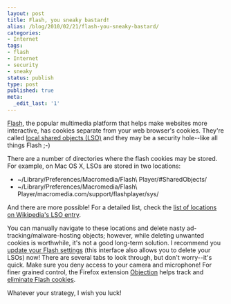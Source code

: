 ```yaml
---
layout: post
title: Flash, you sneaky bastard!
alias: /blog/2010/02/21/flash-you-sneaky-bastard/
categories:
- Internet
tags:
- flash
- Internet
- security
- sneaky
status: publish
type: post
published: true
meta:
  _edit_last: '1'
---
```

<a title="Wikipedia: Flash" href="http://en.wikipedia.org/wiki/Adobe_Flash" target="_blank">Flash</a>, the popular multimedia platform that helps make websites more interactive, has cookies separate from your web browser's cookies. They're called <a title="Wikipedia: Local Shared Object" href="http://en.wikipedia.org/wiki/Local_Shared_Object" target="_blank">local shared objects (LSO)</a> and they may be a security hole--like all things Flash ;-)

There are a number of directories where the flash cookies may be stored. For example, on Mac OS X, LSOs are stored in two locations:

 * ~/Library/Preferences/Macromedia/Flash\ Player/#SharedObjects/
 * ~/Library/Preferences/Macromedia/Flash\ Player/macromedia.com/support/flashplayer/sys/

And there are more possible! For a detailed list, check the <a title="Wikipedia: LSO#File Locations" href="http://en.wikipedia.org/wiki/Local_Shared_Object#File_locations" target="_blank">list of locations on Wikipedia's LSO entry</a>.

You can manually navigate to these locations and delete nasty ad-tracking/malware-hosting objects; however, while deleting unwanted cookies is worthwhile, it's not a good long-term solution. I recommend you <a title="Flash Controls" href="http://www.macromedia.com/support/documentation/en/flashplayer/help/settings_manager02.html" target="_blank">update your Flash settings</a> (this interface also allows you to delete your LSOs) now! There are several tabs to look through, but don't worry--it's quick. Make sure you deny access to your camera and microphone! For finer grained control, the Firefox extension <a title="Objection Firefox Addon" href="http://objection.mozdev.org/" target="_blank">Objection</a> helps track and <a title="GHacks: Delete Flash Cookies" href="http://www.ghacks.net/2008/07/30/delete-flash-cookies/" target="_blank">eliminate Flash cookies</a>.

Whatever your strategy, I wish you luck!
